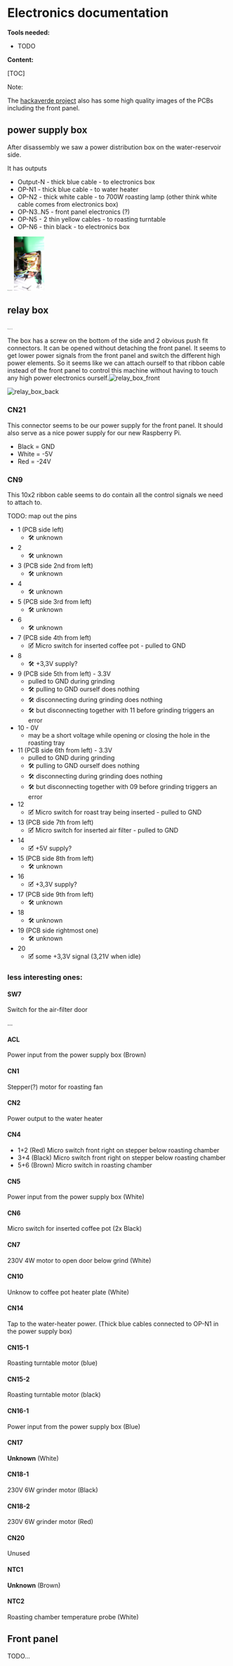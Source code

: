 # Electronics documentation
**Tools needed:**

- TODO

**Content:**

[TOC]

Note:

The [hackaverde project](https://github.com/PostalBlab/hackaverde/tree/master/images) also has some high quality images of the PCBs including the front panel.

## power supply box

After disassembly we saw a power distribution box on the water-reservoir side.

It has outputs

* Output-N - thick blue cable - to electronics box
* OP-N1 - thick blue cable - to water heater
* OP-N2 - thick white cable - to 700W roasting lamp (other think white cable comes from electronics box)
* OP-N3..N5 - front panel electronics (?)
* OP-N5 - 2 thin yellow cables - to roasting turntable
* OP-N6 - thin black - to electronics box



<img src="..\Bonaverde_disassembly\opened_left.JPG" alt="opened_left" style="zoom:12%;" />

<img src="..\Bonaverde_disassembly\opened_power_electronics_box.JPG" alt="opened_power_electronics_box" style="zoom:12%;" />

## relay box

<img src="..\Bonaverde_disassembly\opened_right.JPG" alt="opened_right" style="zoom:12%;" />

The box has a screw on the bottom of the side and 2 obvious push fit connectors.
It can be opened without detaching the front panel.
It seems to get lower power signals from the front panel and switch the different high power elements.
So it seems like we can attach ourself to that ribbon cable instead of the front panel to control this machine without having to touch any high power electronics ourself.![relay_box_front](C:\Users\mw2_7\Documents\GitHub\raspiverde\interfacing_electronics\relay_box_front.JPG)

![relay_box_back](C:\Users\mw2_7\Documents\GitHub\raspiverde\interfacing_electronics\relay_box_back.JPG)

### CN21

This connector seems to be our power supply for the front panel.
It should also serve as a nice power supply for our new Raspberry Pi.

* Black = GND
* White = -5V
* Red = -24V

### CN9

This 10x2 ribbon cable seems to do contain all the control signals we need to attach to.

TODO: map out the pins

* 1 (PCB side left)
  * 🛠 unknown
* 2
  * 🛠 unknown
* 3 (PCB side 2nd from left)
  * 🛠 unknown
* 4 
  * 🛠 unknown
* 5 (PCB side 3rd from left)
  * 🛠 unknown
* 6 
  * 🛠 unknown
* 7 (PCB side 4th from left)
  * 🗹 Micro switch for inserted coffee pot  - pulled to GND
* 8
  * 🛠 +3,3V supply?
* 9 (PCB side 5th from left) - 3.3V 
  * pulled to GND during grinding
  * 🛠 pulling to GND ourself does nothing
  * 🛠 disconnecting during grinding does nothing
  * 🛠 but disconnecting together with 11 before grinding triggers an error
* 10 - 0V
  * may be a short voltage while opening or closing the hole in the roasting tray
* 11 (PCB side 6th from left) - 3.3V
  * pulled to GND during grinding
  * 🛠 pulling to GND ourself does nothing
  * 🛠 disconnecting during grinding does nothing
  * 🛠 but disconnecting together with 09 before grinding triggers an error
* 12
  * 🗹 Micro switch for roast tray being inserted  - pulled to GND
* 13 (PCB side 7th from left)
  * 🗹 Micro switch for inserted air filter  - pulled to GND
* 14
  * 🗹 +5V supply?
* 15 (PCB side 8th from left)
  * 🛠 unknown
* 16
  * 🗹 +3,3V supply?
* 17 (PCB side 9th from left)
  * 🛠 unknown
* 18
  * 🛠 unknown
* 19 (PCB side rightmost one)
  * 🛠 unknown
* 20
  * 🗹 some +3,3V signal (3,21V when idle)

### less interesting ones:

#### SW7

Switch for the air-filter door

...

#### ACL

Power input from the power supply box (Brown)

#### CN1

Stepper(?) motor for roasting fan

#### CN2

Power output to the water heater

#### CN4

* 1+2 (Red) Micro switch front right on stepper below roasting chamber
* 3+4 (Black) Micro switch front right on stepper below roasting chamber
* 5+6 (Brown) Micro switch in roasting chamber

#### CN5

Power input from the power supply box (White)

#### CN6

Micro switch for inserted coffee pot (2x Black)

#### CN7

230V 4W motor to open door below grind (White)

#### CN10

Unknow to coffee pot heater plate (White)

#### CN14

Tap to the water-heater power. 
(Thick blue cables connected to OP-N1 in the power supply box)

#### CN15-1

Roasting turntable motor (blue)

#### CN15-2

Roasting turntable motor (black)

#### CN16-1

Power input from the power supply box (Blue)

#### CN17

**Unknown** (White)

#### CN18-1

230V 6W grinder motor (Black) 

#### CN18-2

230V 6W grinder motor (Red)

#### CN20

Unused

#### NTC1

**Unknown** (Brown)

#### NTC2

Roasting chamber temperature probe (White)

## Front panel

TODO...
